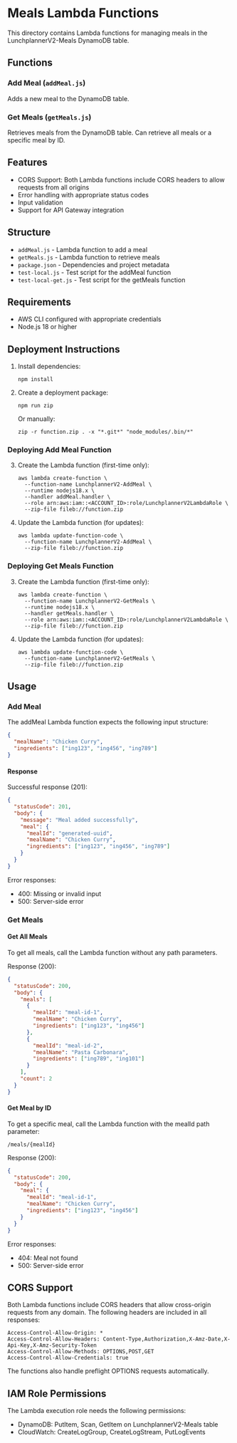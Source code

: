 # Meals Lambda Functions

This directory contains Lambda functions for managing meals in the LunchplannerV2-Meals DynamoDB table.

## Functions

### Add Meal (`addMeal.js`)
Adds a new meal to the DynamoDB table.

### Get Meals (`getMeals.js`)
Retrieves meals from the DynamoDB table. Can retrieve all meals or a specific meal by ID.

## Features

- CORS Support: Both Lambda functions include CORS headers to allow requests from all origins
- Error handling with appropriate status codes
- Input validation
- Support for API Gateway integration

## Structure

- `addMeal.js` - Lambda function to add a meal
- `getMeals.js` - Lambda function to retrieve meals
- `package.json` - Dependencies and project metadata
- `test-local.js` - Test script for the addMeal function
- `test-local-get.js` - Test script for the getMeals function

## Requirements

- AWS CLI configured with appropriate credentials
- Node.js 18 or higher

## Deployment Instructions

1. Install dependencies:
   ```
   npm install
   ```

2. Create a deployment package:
   ```
   npm run zip
   ```
   Or manually:
   ```
   zip -r function.zip . -x "*.git*" "node_modules/.bin/*"
   ```

### Deploying Add Meal Function

3. Create the Lambda function (first-time only):
   ```
   aws lambda create-function \
     --function-name LunchplannerV2-AddMeal \
     --runtime nodejs18.x \
     --handler addMeal.handler \
     --role arn:aws:iam::<ACCOUNT_ID>:role/LunchplannerV2LambdaRole \
     --zip-file fileb://function.zip
   ```

4. Update the Lambda function (for updates):
   ```
   aws lambda update-function-code \
     --function-name LunchplannerV2-AddMeal \
     --zip-file fileb://function.zip
   ```

### Deploying Get Meals Function

3. Create the Lambda function (first-time only):
   ```
   aws lambda create-function \
     --function-name LunchplannerV2-GetMeals \
     --runtime nodejs18.x \
     --handler getMeals.handler \
     --role arn:aws:iam::<ACCOUNT_ID>:role/LunchplannerV2LambdaRole \
     --zip-file fileb://function.zip
   ```

4. Update the Lambda function (for updates):
   ```
   aws lambda update-function-code \
     --function-name LunchplannerV2-GetMeals \
     --zip-file fileb://function.zip
   ```

## Usage

### Add Meal

The addMeal Lambda function expects the following input structure:

```json
{
  "mealName": "Chicken Curry",
  "ingredients": ["ing123", "ing456", "ing789"]
}
```

#### Response

Successful response (201):
```json
{
  "statusCode": 201,
  "body": {
    "message": "Meal added successfully",
    "meal": {
      "mealId": "generated-uuid",
      "mealName": "Chicken Curry",
      "ingredients": ["ing123", "ing456", "ing789"]
    }
  }
}
```

Error responses:
- 400: Missing or invalid input
- 500: Server-side error

### Get Meals

#### Get All Meals

To get all meals, call the Lambda function without any path parameters.

Response (200):
```json
{
  "statusCode": 200,
  "body": {
    "meals": [
      {
        "mealId": "meal-id-1",
        "mealName": "Chicken Curry",
        "ingredients": ["ing123", "ing456"]
      },
      {
        "mealId": "meal-id-2",
        "mealName": "Pasta Carbonara",
        "ingredients": ["ing789", "ing101"]
      }
    ],
    "count": 2
  }
}
```

#### Get Meal by ID

To get a specific meal, call the Lambda function with the mealId path parameter:

```
/meals/{mealId}
```

Response (200):
```json
{
  "statusCode": 200,
  "body": {
    "meal": {
      "mealId": "meal-id-1",
      "mealName": "Chicken Curry",
      "ingredients": ["ing123", "ing456"]
    }
  }
}
```

Error responses:
- 404: Meal not found
- 500: Server-side error

## CORS Support

Both Lambda functions include CORS headers that allow cross-origin requests from any domain. The following headers are included in all responses:

```
Access-Control-Allow-Origin: *
Access-Control-Allow-Headers: Content-Type,Authorization,X-Amz-Date,X-Api-Key,X-Amz-Security-Token
Access-Control-Allow-Methods: OPTIONS,POST,GET
Access-Control-Allow-Credentials: true
```

The functions also handle preflight OPTIONS requests automatically.

## IAM Role Permissions

The Lambda execution role needs the following permissions:
- DynamoDB: PutItem, Scan, GetItem on LunchplannerV2-Meals table
- CloudWatch: CreateLogGroup, CreateLogStream, PutLogEvents 
